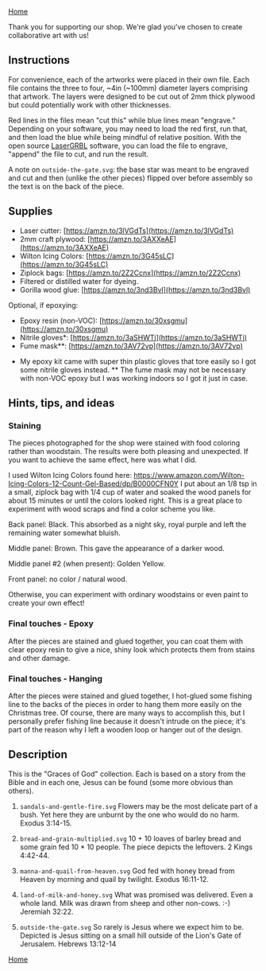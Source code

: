 [Home]

Thank you for supporting our shop. We're glad you've chosen to create
collaborative art with us!

## Instructions

For convenience, each of the artworks were placed in their own file. Each file
contains the three to four, ~4in (~100mm) diameter layers comprising that artwork.
The layers were designed to be cut out of 2mm thick plywood but could potentially
work with other thicknesses.

Red lines in the files mean "cut this" while blue lines mean "engrave." Depending
on your software, you may need to load the red first, run that, and then load the
blue while being mindful of relative position. With the open source [LaserGRBL]
software, you can load the file to engrave, "append" the file to cut,
and run the result.

A note on `outside-the-gate.svg`: the base star was meant to be engraved and cut
and then (unlike the other pieces) flipped over before assembly so the text is on the
back of the piece.

## Supplies

- Laser cutter: [https://amzn.to/3lVGdTs](https://amzn.to/3lVGdTs)
- 2mm craft plywood: [https://amzn.to/3AXXeAE](https://amzn.to/3AXXeAE)
- Wilton Icing Colors: [https://amzn.to/3G45sLC](https://amzn.to/3G45sLC)
- Ziplock bags: [https://amzn.to/2Z2Ccnx](https://amzn.to/2Z2Ccnx)
- Filtered or distilled water for dyeing.
- Gorilla wood glue: [https://amzn.to/3nd3Bvl](https://amzn.to/3nd3Bvl)

Optional, if epoxying:

- Epoxy resin (non-VOC): [https://amzn.to/30xsgmu](https://amzn.to/30xsgmu)
- Nitrile gloves*: [https://amzn.to/3aSHWTj](https://amzn.to/3aSHWTj)
- Fume mask**: [https://amzn.to/3AV72vp](https://amzn.to/3AV72vp)

* My epoxy kit came with super thin plastic gloves that tore easily so I got some nitrile gloves instead.
** The fume mask may not be necessary with non-VOC epoxy but I was working indoors so I got it just in case.

## Hints, tips, and ideas

### Staining

The pieces photographed for the shop were stained with food coloring rather than
woodstain. The results were both pleasing and unexpected. If you want to achieve the same
effect, here was what I did.

I used Wilton Icing Colors found here: https://www.amazon.com/Wilton-Icing-Colors-12-Count-Gel-Based/dp/B0000CFN0Y
I put about an 1/8 tsp in a small, ziplock bag with 1/4 cup of water and soaked the wood
panels for about 15 minutes or until the colors looked right. This is a great
place to experiment with wood scraps and find a color scheme you like.

Back panel: Black. This absorbed as a night sky, royal purple and left the remaining water somewhat bluish.

Middle panel: Brown. This gave the appearance of a darker wood.

Middle panel #2 (when present): Golden Yellow.

Front panel: no color / natural wood.

Otherwise, you can experiment with ordinary woodstains or even paint to create
your own effect!

### Final touches - Epoxy

After the pieces are stained and glued together, you can coat them with clear epoxy resin
to give a nice, shiny look which protects them from stains and other damage.

### Final touches - Hanging

After the pieces were stained and glued together, I hot-glued some fishing line to the
backs of the pieces in order to hang them more easily on the Christmas tree. Of course,
there are many ways to accomplish this, but I personally prefer fishing line
because it doesn't intrude on the piece; it's part of the reason why I left a wooden
loop or hanger out of the design.


## Description

This is the "Graces of God" collection. Each is based on a story from the Bible
and in each one, Jesus can be found (some more obvious than others).

1. `sandals-and-gentle-fire.svg`
Flowers may be the most delicate part of a bush. Yet here they are unburnt by
the one who would do no harm. Exodus 3:14-15.

2. `bread-and-grain-multiplied.svg`
10 + 10 loaves of barley bread and some grain fed 10 * 10 people. The piece
depicts the leftovers. 2 Kings 4:42-44.

3. `manna-and-quail-from-heaven.svg`
God fed with honey bread from Heaven by morning and quail by twilight. Exodus 16:11-12.


4. `land-of-milk-and-honey.svg`
What was promised was delivered. Even a whole land. Milk was drawn from
sheep and other non-cows. :-) Jeremiah 32:22.

5. `outside-the-gate.svg`
So rarely is Jesus where we expect him to be. Depicted is Jesus sitting on a
small hill outside of the Lion's Gate of Jerusalem. Hebrews 13:12-14

[Home]

[LaserGRBL]: https://github.com/arkypita/LaserGRBL
[Home]: https://cdibbs.github.io/keyholevisions
